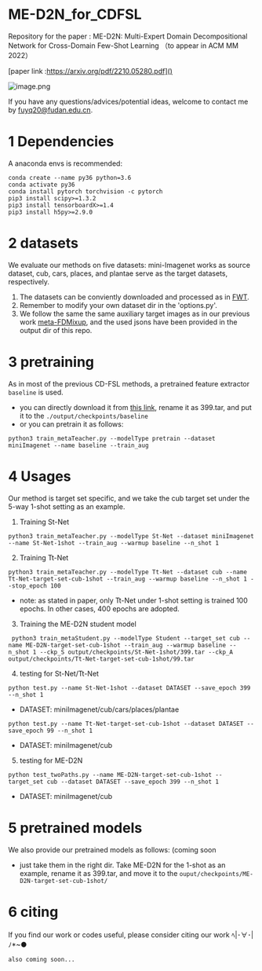 # ME-D2N_for_CDFSL
Repository for the paper : 
ME-D2N: Multi-Expert Domain Decompositional Network for Cross-Domain Few-Shot Learning （to appear in ACM MM 2022）

[paper link :https://arxiv.org/pdf/2210.05280.pdf]()

![image.png](https://upload-images.jianshu.io/upload_images/9933353-4dbd80537b9d49a9.png?imageMogr2/auto-orient/strip%7CimageView2/2/w/1240)

If you have any questions/advices/potential ideas, welcome to contact me by fuyq20@fudan.edu.cn.


# 1 Dependencies
A anaconda envs is recommended:
```
conda create --name py36 python=3.6
conda activate py36
conda install pytorch torchvision -c pytorch
pip3 install scipy>=1.3.2
pip3 install tensorboardX>=1.4
pip3 install h5py>=2.9.0
```

# 2 datasets
We evaluate our methods on five datasets: mini-Imagenet works as source dataset, cub, cars, places, and plantae serve as the target datasets, respectively. 
1. The datasets can be conviently downloaded and processed as in [FWT](https://github.com/hytseng0509/CrossDomainFewShot).
2. Remember to modify your own dataset dir in the 'options.py'.
3. We follow the same the same auxiliary target images as in our previous work [meta-FDMixup](https://github.com/lovelyqian/Meta-FDMixup), and the used jsons have been provided in the output dir of this repo.

# 3 pretraining
As in most of the previous CD-FSL methods, a pretrained feature extractor `baseline`   is used.
- you can directly download it from [this link](), rename it as 399.tar, and put it to the `./output/checkpoints/baseline` 
- or you can pretrain it as follows:
```
python3 train_metaTeacher.py --modelType pretrain --dataset miniImagenet --name baseline --train_aug
```

# 4 Usages
Our method is target set specific, and we take the cub target set under the 5-way 1-shot setting as an example.

1. Training St-Net
```
python3 train_metaTeacher.py --modelType St-Net --dataset miniImagenet --name St-Net-1shot --train_aug --warmup baseline --n_shot 1
```

2. Training Tt-Net
```
python3 train_metaTeacher.py --modelType Tt-Net --dataset cub --name Tt-Net-target-set-cub-1shot --train_aug --warmup baseline --n_shot 1 --stop_epoch 100
```
- note: as stated in paper, only Tt-Net under 1-shot setting is trained 100 epochs. In other cases, 400 epochs are adopted.

3. Training the ME-D2N student model
```
 python3 train_metaStudent.py --modelType Student --target_set cub --name ME-D2N-target-set-cub-1shot --train_aug --warmup baseline --n_shot 1 --ckp_S output/checkpoints/St-Net-1shot/399.tar --ckp_A output/checkpoints/Tt-Net-target-set-cub-1shot/99.tar
```

4. testing for St-Net/Tt-Net
```
python test.py --name St-Net-1shot --dataset DATASET --save_epoch 399 --n_shot 1
```
- DATASET: miniImagenet/cub/cars/places/plantae  

```
python test.py --name Tt-Net-target-set-cub-1shot --dataset DATASET --save_epoch 99 --n_shot 1
```
- DATASET: miniImagenet/cub

5. testing for ME-D2N
```
python test_twoPaths.py --name ME-D2N-target-set-cub-1shot --target_set cub --dataset DATASET --save_epoch 399 --n_shot 1
```
- DATASET: miniImagenet/cub


# 5 pretrained models
We also provide our pretrained models as follows: (coming soon



- just take them in the right dir. Take ME-D2N for the 1-shot as an example, rename it as 399.tar, and move it to the `ouput/checkpoints/ME-D2N-target-set-cub-1shot/`

# 6 citing
If you find our work or codes useful, please consider citing our work ﾍ|･∀･|ﾉ*~●
```
also coming soon...
```

